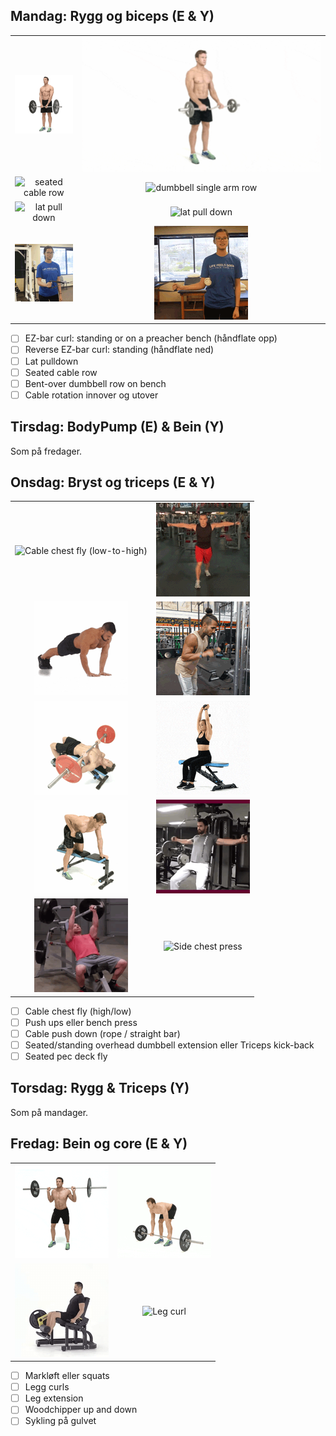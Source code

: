 ## Mandag: Rygg og biceps (E & Y)

|||  
|:-:|:-:|  
|![EZ-bar curl](./media/bilder/biceps/ez-bar-curl.gif) | ![reverse EZ-bar curl](./media/bilder/biceps/reverse-ez-bar-curl.gif)|
|![seated cable row](./media/bilder/rygg/seated-cable-row.gif)|![dumbbell single arm row](./media/bilder/rygg/dumbbell-single-arm-row.gif)|
|![lat pull down](./media/bilder/rygg/lat-pull-down-1.gif)|![lat pull down](./media/bilder/rygg/lat-pull-down-2.gif)|
|![external cable shoulder rotation](./media/bilder/biceps/external-shoulder-rotation-cable.gif) | ![internal cable shoulder rotation](./media/bilder/biceps/internal-shoulder-rotation-cable.gif)|  

- [ ] EZ-bar curl: standing or on a preacher bench (håndflate opp)  
- [ ] Reverse EZ-bar curl: standing (håndflate ned)  
- [ ] Lat pulldown  
- [ ] Seated cable row  
- [ ] Bent-over dumbbell row on bench  
- [ ] Cable rotation innover og utover  

## Tirsdag: BodyPump (E) & Bein (Y)

Som på fredager.

## Onsdag: Bryst og triceps (E & Y)

|||  
|:-:|:-:|  
|![Cable chest fly (low-to-high)](./media/bilder/bryst/cable-chest-fly-low-1.gif) | ![Cable chest fly (high-to-low)](./media/bilder/bryst/cable-chest-fly-high-1.gif)|  
|![Push-up](./media/bilder/bryst/pushup-close-grip.gif) | ![Cable push down](./media/bilder/triceps/cable-push-down-2.gif)|  
|![Decline bench press](./media/bilder/bryst/decline-bench-press.gif) | ![Dumbbell overhead extension](./media/bilder/triceps/dumbbell-overhead-extension-3.gif)|  
|![Triceps kick back](./media/bilder/triceps/triceps-kick-back.gif) | ![Pec deck fly](./media/bilder/bryst/pec-deck.gif)|  
|![Chest press](./media/bilder/bryst/bench-press-1.gif) | ![Side chest press](./media/bilder/bryst/side-chest-press.gif)|  

- [ ] Cable chest fly (high/low)  
- [ ] Push ups eller bench press  
- [ ] Cable push down (rope / straight bar)
- [ ] Seated/standing overhead dumbbell extension eller Triceps kick-back  
- [ ] Seated pec deck fly

## Torsdag: Rygg & Triceps (Y)

Som på mandager.

## Fredag: Bein og core (E & Y)

|||
|:-:|:-:|
|![Squat](./media/bilder/bein/squat.gif) | ![Deadlift](./media/bilder/rygg/deadlift-straight.gif)|
|![Leg extension](./media/bilder/bein/leg-extension.gif) | ![Leg curl](./media/bilder/bein/leg-curl-lying.gif)|

- [ ] Markløft eller squats
- [ ] Legg curls
- [ ] Leg extension
- [ ] Woodchipper up and down 
- [ ] Sykling på gulvet